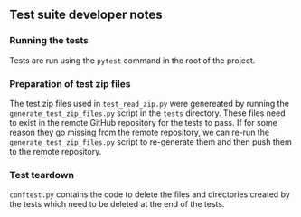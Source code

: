## Test suite developer notes

### Running the tests
Tests are run using the `pytest` command in the root of the project.

### Preparation of test zip files
The test zip files used in `test_read_zip.py` were genereated 
by running the `generate_test_zip_files.py` script in the `tests` directory.
These files need to exist in the remote GitHub repository for the tests to pass.
If for some reason they go missing from the remote repository,
we can re-run the `generate_test_zip_files.py` script to re-generate them
and then push them to the remote repository.



### Test teardown
`conftest.py` contains the code to delete the files and directories 
created by the tests which need to be deleted at the end of the tests.